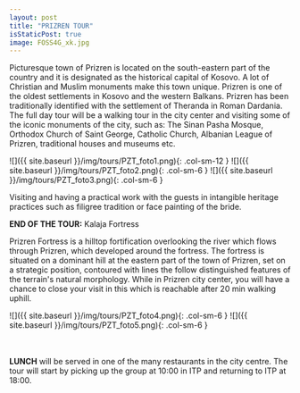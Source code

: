 ```yaml
---
layout: post
title: "PRIZREN TOUR"
isStaticPost: true
image: FOSS4G_xk.jpg
---
```


Picturesque town of Prizren is located on the south-eastern part of the country and it is designated as the historical capital of Kosovo. A lot of Christian and Muslim monuments make this town unique. Prizren is one of the oldest settlements in Kosovo and the western Balkans.
Prizren has been traditionally identified with the settlement of Theranda in Roman Dardania.
The full day tour will be a walking tour in the city center and visiting some of the iconic monuments of the city, such as: The Sinan Pasha Mosque, Orthodox Church of Saint George, Catholic Church, Albanian League of Prizren, traditional houses and museums etc.

![]({{ site.baseurl }}/img/tours/PZT_foto1.png){: .col-sm-12 }
![]({{ site.baseurl }}/img/tours/PZT_foto2.png){: .col-sm-6 }
![]({{ site.baseurl }}/img/tours/PZT_foto3.png){: .col-sm-6 }

Visiting and having a practical work with the guests in intangible heritage practices such as
filigree tradition or face painting of the bride.

**END OF THE TOUR:** Kalaja Fortress

Prizren Fortress is a hilltop fortification overlooking the river which flows through Prizren,
which developed around the fortress. The fortress is situated on a dominant hill at the
eastern part of the town of Prizren, set on a strategic position, contoured with lines the follow
distinguished features of the terrain's natural morphology. While in Prizren city center, you
will have a chance to close your visit in this which is reachable after 20 min walking uphill.

![]({{ site.baseurl }}/img/tours/PZT_foto4.png){: .col-sm-6 }
![]({{ site.baseurl }}/img/tours/PZT_foto5.png){: .col-sm-6 }

<br><br>
**LUNCH** will be served in one of the many restaurants in the city centre.
The tour will start by picking up the group at 10:00 in ITP and returning to ITP at 18:00.
